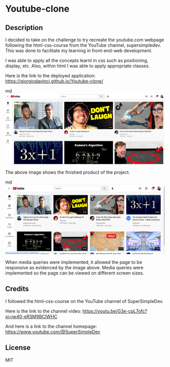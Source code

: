 # Youtube-clone

## Description

I decided to take on the challenge to try recreate the youtube.com webpage following the html-css-course from the YouTube channel, supersimpledev. This was done to facilitate my learning in front-end-web development.

I was able to apply all the concepts learnt in css such as positioning, display, etc. 
Also, within html I was able to apply appropriate classes.

Here is the link to the deployed application: https://giorgiodavinci.github.io/Youtube-clone/

md
    ![alt text](images/homepage.png)
    

The above image shows the finished product of the project.

md
    ![alt text](images/homepage_update.png)

When media queries were implemented, it allowed the page to be responsive as evidenced by the image above. Media queries were implemented so the page can be viewed on different screen sizes.
## Credits

I followed the html-css-course on the YouTube channel of SuperSimpleDev. 

Here is the link to the channel video: https://youtu.be/G3e-cpL7ofc?si=iw40-eRSM9BCIWHC

And here is a link to the channel homepage: https://www.youtube.com/@SuperSimpleDev

## License

MIT